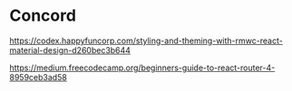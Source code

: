# Concord

https://codex.happyfuncorp.com/styling-and-theming-with-rmwc-react-material-design-d260bec3b644

https://medium.freecodecamp.org/beginners-guide-to-react-router-4-8959ceb3ad58

